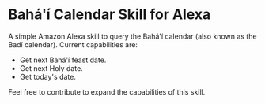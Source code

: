 # Bahá'í Calendar Skill for Alexa

A simple Amazon Alexa skill to query the Bahá'í calendar (also known as the Badí calendar). Current capabilities are:
- Get next Bahá'í feast date.
- Get next Holy date.
- Get today's date.

Feel free to contribute to expand the capabilities of this skill.
